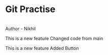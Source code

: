# Git Practise 
<br>
Author - Nikhil
<br>
<p>This is a new feature Changed code from main</p>
<p>This is a new feature Added Button</p>
